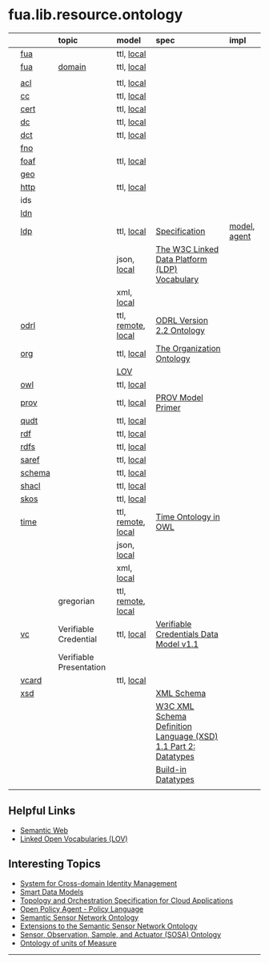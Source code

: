 # fua.lib.resource.ontology

|    |       | topic |  model  | spec | impl |
|:---|:---   |:---   |:---     |:---  |:---  |
|    | [fua](../ontology.fua/README.md)  |                                  | ttl, [local](../ontology.fua/fua.ttl) |  | |
|    | [fua](./fua/README.md)  | [domain](./fua/domain/README.md) | ttl, [local](./fua/domain/fua.domain.ttl) | | |
|    |       | | | | |
|    | [acl](./acl/README.md)   | | ttl, [local](./acl/local/acl_fixed.ttl) | | |
|    | [cc](./cc/README.md)   | | ttl, [local](./cc/local/cc_generated.ttl) | | |
|    | [cert](./cert/README.md)   | | ttl, [local](./cert/local/cert_generated.ttl) | | |
|    | [dc](./dc/README.md)   | | ttl, [local](./dc/local/dc.ttl) | | |
|    | [dct](./dct/README.md)   | | ttl, [local](./dct/local/dct.ttl) | | |
|    | [fno](./fno/README.md)   | | | | |
|    | [foaf](./foaf/README.md)  | | ttl, [local](./foaf/local/foaf_generated.ttl) | | |
|    | [geo](./geo/README.md)   | | | | |
|    | [http](./http/README.md)   | | ttl, [local](./http/local/http_generated.ttl) | | |
|    | ids   | | | | |
|    | [ldn](./ldn/README.md)   | | | | |
|    | [ldp](./ldp/README.md)   | | ttl, [local](./ldp/local/ldp.ttl)   | [Specification ](https://www.w3.org/TR/ldp/) | [model](https://git02.int.nsc.ag/Research/fua/lib/model/ldp), [agent](https://git02.int.nsc.ag/Research/fua/lib/impl/ldp) |
|    |       | | json, [local](./ldp/local/ldp.json) | [The W3C Linked Data Platform (LDP) Vocabulary](https://www.w3.org/ns/ldp) | |
|    |       | | xml, [local](./ldp/local/ldp.xml)   | | |
|    | [odrl](./odrl/README.md)   |                                                   | ttl, [remote](https://www.w3.org/ns/odrl/2/ODRL22.ttl), [local](./odrl/local/odrl.ttl) | [ODRL Version 2.2 Ontology](https://www.w3.org/ns/odrl/2/) | |
|    | [org](./org/README.md)     | | ttl, [local](./org/local/org.ttl) | [The Organization Ontology](https://www.w3.org/TR/vocab-org/) | |
|    |                            | | [LOV](https://lov.linkeddata.es/dataset/lov/vocabs/org) |  | |
|    | [owl](./owl/README.md)  | | ttl, [local](./owl/local/owl.ttl) | | |
|    | [prov](./prov/README.md)  | | ttl, [local](./prov/local/prov_fixed.ttl) | [PROV Model Primer](https://www.w3.org/TR/2013/NOTE-prov-primer-20130430/) | |
|    | [qudt](./qudt/README.md)  | | ttl, [local](./qudt/local/schema/qudt.ttl) | | |
|    | [rdf](./rdf/README.md)   | | ttl, [local](./rdf/local/rdf.ttl) | | |
|    | [rdfs](./rdfs/README.md)  | | ttl, [local](./rdfs/local/rdfs.ttl) | | |
|    | [saref](./saref/README.md)  | | ttl, [local](./saref/local/saref.ttl) | | |
|    | [schema](./schema/README.md)  | | ttl, [local](./schema/local/schema.ttl) | | |
|    | [shacl](./shacl/README.md)  | | ttl, [local](./shacl/local/shacl.ttl) | | |
|    | [skos](./skos/README.md)  | | ttl, [local](./skos/local/skos_generated.ttl) | | |
|    | [time](./time/README.md)   |                    | ttl, [remote](http://www.w3.org/2006/time#), [local](./time/local/time.ttl) | [Time Ontology in OWL](https://www.w3.org/TR/owl-time/) | |
|    |                            |                    | json, [local](./time/local/time.json) | | |
|    |                            |                    | xml, [local](./time/local/time.xml) | | |
|    |                            | gregorian          | ttl, [remote](https://www.w3.org/ns/time/gregorian), [local](./time/local/gregorian.ttl) | | |
|    | [vc](./vc/README.md)    | Verifiable Credential   | ttl, [local](./vc/local/cred.ttl) | [Verifiable Credentials Data Model v1.1](https://www.w3.org/TR/vc-data-model/) | |
|    |       | Verifiable Presentation | | | |
|    | [vcard](./vcard/README.md) | | ttl, [local](./vcard/local/vcard.ttl) | | |
|    | [xsd](./xsd/README.md)     | | | [XML Schema](http://www.w3.org/2001/XMLSchema) | |
|    |                            | | | [W3C XML Schema Definition Language (XSD) 1.1 Part 2: Datatypes](https://www.w3.org/TR/xmlschema11-2/)| |
|    |                            | | | [Build-in Datatypes](https://www.w3.org/TR/xmlschema-2/#built-in-datatypes)| |
|    |       | | | | |

## Helpful Links

- [Semantic Web](https://www.w3.org/standards/semanticweb/)
- [Linked Open Vocabularies (LOV)](https://lov.linkeddata.es/dataset/lov)

## Interesting Topics

- [System for Cross-domain Identity Management](http://www.simplecloud.info/#Specification)
- [Smart Data Models](https://github.com/smart-data-models)
- [Topology and Orchestration Specification for Cloud Applications](http://docs.oasis-open.org/tosca/TOSCA/v1.0/os/TOSCA-v1.0-os.html)
- [Open Policy Agent - Policy Language](https://www.openpolicyagent.org/docs/latest/policy-language/)
- [Semantic Sensor Network Ontology](https://www.w3.org/TR/vocab-ssn/)
- [Extensions to the Semantic Sensor Network Ontology](https://www.w3.org/TR/vocab-ssn-ext/)
- [Sensor, Observation, Sample, and Actuator (SOSA) Ontology](https://www.w3.org/2015/spatial/wiki/SOSA_Ontology)
- [Ontology of units of Measure](https://github.com/HajoRijgersberg/OM)

---
